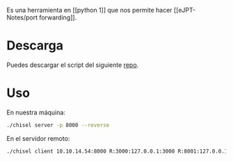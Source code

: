 Es una herramienta en [[python 1]] que nos permite hacer [[eJPT-Notes/port forwarding]].

# Descarga

Puedes descargar el script del siguiente [repo](https://github.com/jpillora/chisel).

# Uso

En nuestra máquina:
```bash
./chisel server -p 8000 --reverse
```

En el servidor remoto:
```bash
./chisel client 10.10.14.54:8000 R:3000:127.0.0.1:3000 R:8001:127.0.0.1:8001 &
```